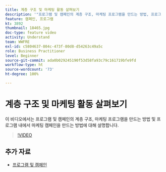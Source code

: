 ```yaml
---
title: 계층 구조 및 마케팅 활동 살펴보기
description: '"프로그램 및 캠페인의 계층 구조, 마케팅 프로그램을 만드는 방법, 프로그램 내에서 마케팅 캠페인을 만드는 방법에 대해 설명합니다."'
feature: 캠페인, 프로그램
kt: 3892
thumbnail: 18465.jpg
doc-type: feature video
activity: Understand
team: WWFRE
exl-id: c5804637-804c-473f-80d8-d54263c49a5c
role: Business Practitioner
level: Beginner
source-git-commit: ada0b029245190f53d58fa93c79c161719bfe9fd
workflow-type: ht
source-wordcount: '73'
ht-degree: 100%

---
```


# 계층 구조 및 마케팅 활동 살펴보기

이 비디오에서는 프로그램 및 캠페인의 계층 구조, 마케팅 프로그램을 만드는 방법 및 프로그램 내에서 마케팅 캠페인을 만드는 방법에 대해 설명합니다.

>[!VIDEO](https://video.tv.adobe.com/v/18465?quality=12)

## 추가 자료

* [프로그램 및 캠페인](https://experienceleague.adobe.com/docs/campaign-standard/using/getting-started/marketing-plans/programs-and-campaigns.html?lang=ko)
